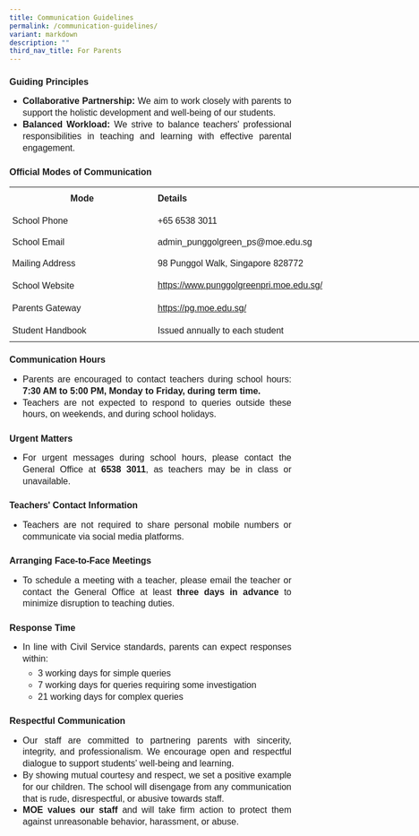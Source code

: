 ```yaml
---
title: Communication Guidelines
permalink: /communication-guidelines/
variant: markdown
description: ""
third_nav_title: For Parents
---
```

<h2 style="line-height:1.3; font-size:16px; font-family:Arial; text-align:justify; font-weight:bold">Guiding Principles</h2>
<ul>
	<li style="line-height:1.3; font-size:16px; font-family:Arial; text-align:justify;"><b style="line-height:1.3; font-size:16px; font-family:Arial; text-align:justify;">Collaborative Partnership:</b> We aim to work closely with parents to support the holistic development and well-being of our students.</li>
	<li style="line-height:1.3; font-size:16px; font-family:Arial; text-align:justify;"><b style="line-height:1.3; font-size:16px; font-family:Arial; text-align:justify;">Balanced Workload:</b> We strive to balance teachers' professional responsibilities in teaching and learning with effective parental engagement.</li>
</ul>

<h2 style="line-height:1.3; font-size:16px; font-family:Arial; text-align:justify; font-weight:bold">Official Modes of Communication</h2>
<table style="width: 780px">
    <colgroup>
        <col style="width: 260px">
        <col style="width: 520px">
    </colgroup>
    <tbody>
        <tr>
            <th style="padding:10px 5px; vertical-align:middle; line-height:1.3; font-size:16px; font-family:Arial;">Mode</th>
            <th style="padding:10px 5px; vertical-align:middle; line-height:1.3; font-size:16px; font-family:Arial; text-align:justify;">Details</th>
        </tr>
        <tr>
            <td style="padding:10px 5px; vertical-align:middle; font-size:16px; font-family:Arial;">School Phone</td>
            <td style="padding:10px 5px; vertical-align:middle; font-size:16px; font-family:Arial;">+65 6538 3011</td>
        </tr>
        <tr>
            <td style="padding:10px 5px; vertical-align:middle; font-size:16px; font-family:Arial;">School Email</td>
            <td style="padding:10px 5px; vertical-align:middle; font-size:16px; font-family:Arial;">admin_punggolgreen_ps@moe.edu.sg</td>
        </tr>
        <tr>
            <td style="padding:10px 5px; vertical-align:middle; font-size:16px; font-family:Arial;">Mailing Address</td>
            <td style="padding:10px 5px; vertical-align:middle; font-size:16px; font-family:Arial;">98 Punggol Walk, Singapore 828772</td>
        </tr>
        <tr>
            <td style="padding:10px 5px; vertical-align:middle; font-size:16px; font-family:Arial;">School Website</td>
            <td style="padding:10px 5px; vertical-align:middle; font-size:16px; font-family:Arial;">
                <a style="line-height:1.3; font-size:16px; font-family:Arial; text-align:justify;" target="_blank" href="https://www.punggolgreenpri.moe.edu.sg/">https://www.punggolgreenpri.moe.edu.sg/</a>
            </td>
        </tr>
        <tr>
            <td style="padding:10px 5px; vertical-align:middle; font-size:16px; font-family:Arial;">Parents Gateway</td>
            <td style="padding:10px 5px; vertical-align:middle; font-size:16px; font-family:Arial;">
                <a style="line-height:1.3; font-size:16px; font-family:Arial; text-align:justify;" target="_blank" href="https://pg.moe.edu.sg/">https://pg.moe.edu.sg/</a>
            </td>
        </tr>
        <tr>
            <td style="padding:10px 5px; vertical-align:middle; font-size:16px; font-family:Arial;">Student Handbook</td>
            <td style="padding:10px 5px; vertical-align:middle; font-size:16px; font-family:Arial;">Issued annually to each student</td>
        </tr>
    </tbody>
</table>

<h2 style="line-height:1.3; font-size:16px; font-family:Arial; text-align:justify; font-weight:bold">Communication Hours</h2>
<ul>
    <li style="line-height:1.3; font-size:16px; font-family:Arial; text-align:justify;">Parents are encouraged to contact teachers during school hours: <b style="line-height:1.3; font-size:16px; font-family:Arial; text-align:justify;">7:30 AM to 5:00 PM, Monday to Friday, during term time.</b></li>
    <li style="line-height:1.3; font-size:16px; font-family:Arial; text-align:justify;">Teachers are not expected to respond to queries outside these hours, on weekends, and during school holidays.</li>
</ul>

<h2 style="line-height:1.3; font-size:16px; font-family:Arial; text-align:justify; font-weight:bold">Urgent Matters</h2>
<ul>
    <li style="line-height:1.3; font-size:16px; font-family:Arial; text-align:justify;">For urgent messages during school hours, please contact the General Office at <b style="line-height:1.3; font-size:16px; font-family:Arial; text-align:justify;">6538 3011</b>, as teachers may be in class or unavailable.</li>
</ul>

<h2 style="line-height:1.3; font-size:16px; font-family:Arial; text-align:justify; font-weight:bold">Teachers' Contact Information</h2>
<ul>
    <li style="line-height:1.3; font-size:16px; font-family:Arial; text-align:justify;">Teachers are not required to share personal mobile numbers or communicate via social media platforms.</li>
</ul>

<h2 style="line-height:1.3; font-size:16px; font-family:Arial; text-align:justify; font-weight:bold">Arranging Face-to-Face Meetings</h2>
<ul>
    <li style="line-height:1.3; font-size:16px; font-family:Arial; text-align:justify;">To schedule a meeting with a teacher, please email the teacher or contact the General Office at least <b style="line-height:1.3; font-size:16px; font-family:Arial; text-align:justify;">three days in advance</b> to minimize disruption to teaching duties.</li>
</ul>

<h2 style="line-height:1.3; font-size:16px; font-family:Arial; text-align:justify; font-weight:bold">Response Time</h2>
<ul>
    <li style="line-height:1.3; font-size:16px; font-family:Arial; text-align:justify;">In line with Civil Service standards, parents can expect responses within:
        <ul style="margin-top: 5px;">
            <li style="line-height:1.3; font-size:16px; font-family:Arial; text-align:justify;">3 working days for simple queries</li>
            <li style="line-height:1.3; font-size:16px; font-family:Arial; text-align:justify;">7 working days for queries requiring some investigation</li>
            <li style="line-height:1.3; font-size:16px; font-family:Arial; text-align:justify;">21 working days for complex queries</li>
        </ul>
    </li>
</ul>

<h2 style="line-height:1.3; font-size:16px; font-family:Arial; text-align:justify; font-weight:bold">Respectful Communication</h2>
<ul>
    <li style="line-height:1.3; font-size:16px; font-family:Arial; text-align:justify;">Our staff are committed to partnering parents with sincerity, integrity, and professionalism. We encourage open and respectful dialogue to support students’ well-being and learning.</li>
    <li style="line-height:1.3; font-size:16px; font-family:Arial; text-align:justify;">By showing mutual courtesy and respect, we set a positive example for our children. The school will disengage from any communication that is rude, disrespectful, or abusive towards staff.</li>
    <li style="line-height:1.3; font-size:16px; font-family:Arial; text-align:justify;"><b style="line-height:1.3; font-size:16px; font-family:Arial; text-align:justify;">MOE values our staff</b> and will take firm action to protect them against unreasonable behavior, harassment, or abuse.</li>
</ul>
